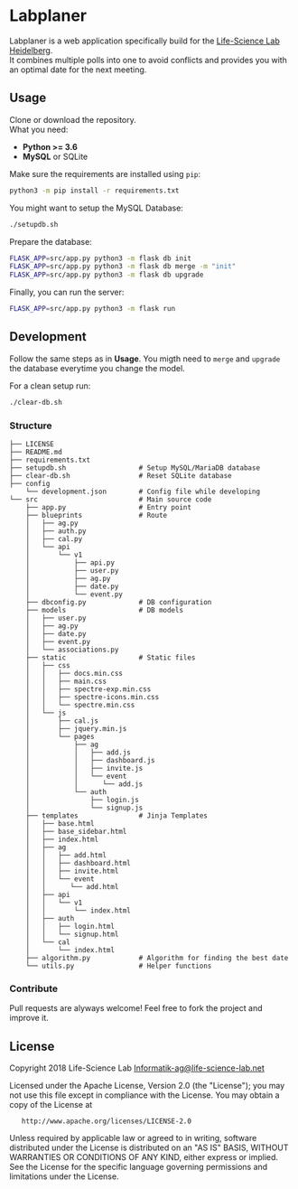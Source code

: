 # Labplaner
Labplaner is a web application specifically build for the [Life-Science Lab Heidelberg](https://www.life-science-lab.org).  
It combines multiple polls into one to avoid conflicts and provides you with an optimal date for the next meeting.

## Usage
Clone or download the repository.  
What you need:
 - **Python >= 3.6**
 - **MySQL** or SQLite

Make sure the requirements are installed using `pip`:
```bash
python3 -m pip install -r requirements.txt
```

You might want to setup the MySQL Database:
```bash
./setupdb.sh
```

Prepare the database:
```bash
FLASK_APP=src/app.py python3 -m flask db init
FLASK_APP=src/app.py python3 -m flask db merge -m "init"
FLASK_APP=src/app.py python3 -m flask db upgrade
```

Finally, you can run the server:
```bash
FLASK_APP=src/app.py python3 -m flask run
```

## Development
Follow the same steps as in **Usage**. You migth need to `merge` and `upgrade` the database everytime you change the model.

For a clean setup run:
```bash
./clear-db.sh
```

### Structure
```text
├── LICENSE
├── README.md
├── requirements.txt
├── setupdb.sh                  # Setup MySQL/MariaDB database
├── clear-db.sh                 # Reset SQLite database
├── config
    └── development.json        # Config file while developing
└── src                         # Main source code
    ├── app.py                  # Entry point
    ├── blueprints              # Route
    │   ├── ag.py
    │   ├── auth.py
    │   ├── cal.py
    │   └── api
    │       └── v1
    │           ├── api.py
    │           ├── user.py
    │           ├── ag.py
    │           ├── date.py
    │           └── event.py
    ├── dbconfig.py             # DB configuration
    ├── models                  # DB models
    │   ├── user.py
    │   ├── ag.py
    │   ├── date.py
    │   ├── event.py
    │   └── associations.py
    ├── static                  # Static files
    │   ├── css
    │   │   ├── docs.min.css
    │   │   ├── main.css
    │   │   ├── spectre-exp.min.css
    │   │   ├── spectre-icons.min.css
    │   │   └── spectre.min.css
    │   └── js
    │       ├── cal.js
    │       ├── jquery.min.js
    │       └── pages
    │           ├── ag
    │           │   ├── add.js
    │           │   ├── dashboard.js
    │           │   ├── invite.js
    │           │   └── event
    │           │      └── add.js
    │           └── auth
    │               ├── login.js
    │               └── signup.js
    ├── templates               # Jinja Templates
    │   ├── base.html
    │   ├── base_sidebar.html
    │   ├── index.html
    │   ├── ag
    │   │   ├── add.html
    │   │   ├── dashboard.html
    │   │   ├── invite.html
    │   │   └── event
    │   │      └── add.html
    │   ├── api
    │   │   └── v1
    │   │       └── index.html
    │   ├── auth
    │   │   ├── login.html
    │   │   └── signup.html
    │   └── cal
    │       └── index.html
    ├── algorithm.py            # Algorithm for finding the best date
    └── utils.py                # Helper functions
```

### Contribute
Pull requests are alyways welcome! Feel free to fork the project and improve it.
## License

   Copyright 2018 Life-Science Lab <Informatik-ag@life-science-lab.net>

   Licensed under the Apache License, Version 2.0 (the "License");
   you may not use this file except in compliance with the License.
   You may obtain a copy of the License at

       http://www.apache.org/licenses/LICENSE-2.0

   Unless required by applicable law or agreed to in writing, software
   distributed under the License is distributed on an "AS IS" BASIS,
   WITHOUT WARRANTIES OR CONDITIONS OF ANY KIND, either express or implied.
   See the License for the specific language governing permissions and
   limitations under the License.
